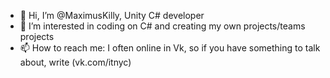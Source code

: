 - 👋 Hi, I’m @MaximusKilly, Unity C# developer
- 🎁 I’m interested in coding on C# and creating my own projects/teams projects
- 📫 How to reach me: I often online in Vk, so if you have something to talk about, write (vk.com/itnyc)

<!---
MaximusKilly/MaximusKilly is a ✨ special ✨ repository because its `A little bit about ME` (this file) appears on your GitHub profile.
You can click the Preview link to take a look at your changes.
--->
